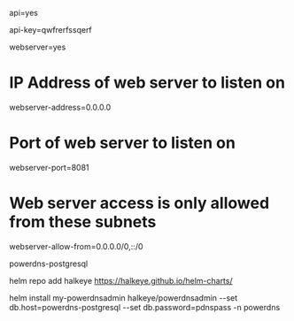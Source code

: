 api=yes

api-key=qwfrerfssqerf

webserver=yes
# IP Address of web server to listen on
webserver-address=0.0.0.0
# Port of web server to listen on
webserver-port=8081
# Web server access is only allowed from these subnets
webserver-allow-from=0.0.0.0/0,::/0
	  	

powerdns-postgresql

helm repo add halkeye https://halkeye.github.io/helm-charts/ 

helm install my-powerdnsadmin halkeye/powerdnsadmin --set db.host=powerdns-postgresql --set db.password=pdnspass  -n powerdns
